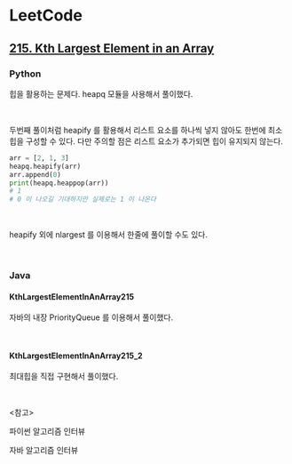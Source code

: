 # LeetCode

## [215. Kth Largest Element in an Array](https://leetcode.com/problems/kth-largest-element-in-an-array/)

### Python

힙을 활용하는 문제다. heapq 모듈을 사용해서 풀이했다.

<br>

두번째 풀이처럼 heapify 를 활용해서 리스트 요소를 하나씩 넣지 않아도 한번에 최소힙을 구성할 수 있다. 다만 주의할 점은 리스트 요소가 추가되면 힙이 유지되지 않는다.

```python
arr = [2, 1, 3]
heapq.heapify(arr)
arr.append(0)
print(heapq.heappop(arr))
# 1
# 0 이 나오길 기대하지만 실제로는 1 이 나온다
```

<br>

heapify 외에 nlargest 를 이용해서 한줄에 풀이할 수도 있다.

<br>

### Java

#### KthLargestElementInAnArray215

자바의 내장 PriorityQueue 를 이용해서 풀이했다.

<br>

#### KthLargestElementInAnArray215_2

최대힙을 직접 구현해서 풀이했다.

<br>

<참고>

파이썬 알고리즘 인터뷰

자바 알고리즘 인터뷰

